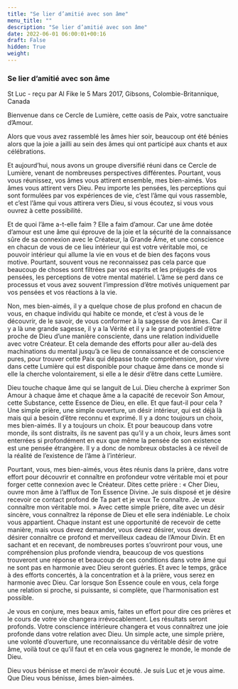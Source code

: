 ```yaml
---
title: "Se lier d’amitié avec son âme"
menu_title: ""
description: "Se lier d’amitié avec son âme"
date: 2022-06-01 06:00:01+00:16
draft: False
hidden: True
weight:
---
```

### Se lier d’amitié avec son âme

St Luc - reçu par Al Fike le 5 Mars 2017, Gibsons, Colombie-Britannique, Canada

Bienvenue dans ce Cercle de Lumière, cette oasis de Paix, votre sanctuaire d’Amour.

Alors que vous avez rassemblé les âmes hier soir, beaucoup ont été bénies alors que la joie a jailli au sein des âmes qui ont participé aux chants et aux célébrations.

Et aujourd’hui, nous avons un groupe diversifié réuni dans ce Cercle de Lumière, venant de nombreuses perspectives différentes. Pourtant, vous vous réunissez, vos âmes vous attirent ensemble, mes bien-aimés. Vos âmes vous attirent vers Dieu. Peu importe les pensées, les perceptions qui sont formulées par vos expériences de vie, c’est l’âme qui vous rassemble, et c’est l’âme qui vous attirera vers Dieu, si vous écoutez, si vous vous ouvrez à cette possibilité.

Et de quoi l’âme a-t-elle faim ? Elle a faim d’amour. Car une âme dotée d’amour est une âme qui éprouve de la joie et la sécurité de la connaissance sûre de sa connexion avec le Créateur, la Grande Âme, et une conscience en chacun de vous de ce lieu intérieur qui est votre véritable moi, ce pouvoir intérieur qui allume la vie en vous et de bien des façons vous motive. Pourtant, souvent vous ne reconnaissez pas cela parce que beaucoup de choses sont filtrées par vos esprits et les préjugés de vos pensées, les perceptions de votre mental matériel. L’âme se perd dans ce processus et vous avez souvent l’impression d’être motivés uniquement par vos pensées et vos réactions à la vie.

Non, mes bien-aimés, il y a quelque chose de plus profond en chacun de vous, en chaque individu qui habite ce monde, et c’est à vous de le découvrir, de le savoir, de vous conformer à la sagesse de vos âmes. Car il y a là une grande sagesse, il y a la Vérité et il y a le grand potentiel d’être proche de Dieu d’une manière consciente, dans une relation individuelle avec votre Créateur. Et cela demande des efforts pour aller au-delà des machinations du mental jusqu’à ce lieu de connaissance et de conscience pures, pour trouver cette Paix qui dépasse toute compréhension, pour vivre dans cette Lumière qui est disponible pour chaque âme dans ce monde si elle la cherche volontairement, si elle a le désir d’être dans cette Lumière.

Dieu touche chaque âme qui se languit de Lui. Dieu cherche à exprimer Son Amour à chaque âme et chaque âme a la capacité de recevoir Son Amour, cette Substance, cette Essence de Dieu, en elle. Et que faut-il pour cela ? Une simple prière, une simple ouverture, un désir intérieur, qui est déjà là mais qui a besoin d’être reconnu et exprimé. Il y a donc toujours un choix, mes bien-aimés. Il y a toujours un choix. Et pour beaucoup dans votre monde, ils sont distraits, ils ne savent pas qu’il y a un choix, leurs âmes sont enterrées si profondément en eux que même la pensée de son existence est une pensée étrangère. Il y a donc de nombreux obstacles à ce réveil de la réalité de l’existence de l’âme à l’intérieur.

Pourtant, vous, mes bien-aimés, vous êtes réunis dans la prière, dans votre effort pour découvrir et connaître en profondeur votre véritable moi et pour forger cette connexion avec le Créateur. Dites cette prière : « Cher Dieu, ouvre mon âme à l’afflux de Ton Essence Divine. Je suis disposé et je désire recevoir ce contact profond de Ta part et je veux Te connaître. Je veux connaître mon véritable moi. » Avec cette simple prière, dite avec un désir sincère, vous connaîtrez la réponse de Dieu et elle sera indéniable. Le choix vous appartient. Chaque instant est une opportunité de recevoir de cette manière, mais vous devez demander, vous devez désirer, vous devez désirer connaître ce profond et merveilleux cadeau de l’Amour Divin. Et en sachant et en recevant, de nombreuses portes s’ouvriront pour vous, une compréhension plus profonde viendra, beaucoup de vos questions trouveront une réponse et beaucoup de ces conditions dans votre âme qui ne sont pas en harmonie avec Dieu seront guéries. Et avec le temps, grâce à des efforts concertés, à la concentration et à la prière, vous serez en harmonie avec Dieu. Car lorsque Son Essence coule en vous, cela forge une relation si proche, si puissante, si complète, que l’harmonisation est possible.

Je vous en conjure, mes beaux amis, faites un effort pour dire ces prières et le cours de votre vie changera irrévocablement. Les résultats seront profonds. Votre conscience intérieure changera et vous connaîtrez une joie profonde dans votre relation avec Dieu. Un simple acte, une simple prière, une volonté d’ouverture, une reconnaissance du véritable désir de votre âme, voilà tout ce qu’il faut et en cela vous gagnerez le monde, le monde de Dieu.

Dieu vous bénisse et merci de m’avoir écouté. Je suis Luc et je vous aime. Que Dieu vous bénisse, âmes bien-aimées.
